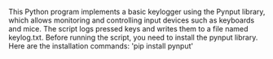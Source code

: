This Python program implements a basic keylogger using the Pynput library, which allows monitoring and controlling input devices such as keyboards and mice. The script logs pressed keys and writes them to a file named keylog.txt.
Before running the script, you need to install the pynput library. Here are the installation commands: 'pip install pynput'
